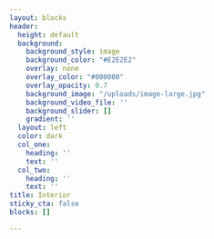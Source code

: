 ```yaml
---
layout: blocks
header:
  height: default
  background:
    background_style: image
    background_color: "#E2E2E2"
    overlay: none
    overlay_color: "#000000"
    overlay_opacity: 0.7
    background_image: "/uploads/image-large.jpg"
    background_video_file: ''
    background_slider: []
    gradient: ''
  layout: left
  color: dark
  col_one:
    heading: ''
    text: ''
  col_two:
    heading: ''
    text: ''
title: Interior
sticky_cta: false
blocks: []

---
```

